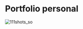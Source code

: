 # Portfolio personal

![111shots_so](https://github.com/EBregains/portfolio/assets/48023889/990357bd-8447-42a1-8ec8-b0f650433e2f)
